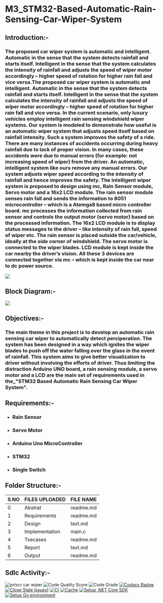 # M3_STM32-Based-Automatic-Rain-Sensing-Car-Wiper-System

## Introduction:-
### The proposed car wiper system is automatic and intelligent. Automatic in the sense that the system detects rainfall and starts itself. Intelligent in the sense that the system calculates the intensity of rainfall and adjusts the speed of wiper motor accordingly – higher speed of rotation for higher rain fall and vice versa.The proposed car wiper system is automatic and intelligent. Automatic in the sense that the system detects rainfall and starts itself. Intelligent in the sense that the system calculates the intensity of rainfall and adjusts the speed of wiper motor accordingly – higher speed of rotation for higher rain fall and vice versa. In the current scenario, only luxury vehicles employ intelligent rain sensing windshield wiper systems. Our system is modeled to demonstrate how useful is an automatic wiper system that adjusts speed itself based on rainfall intensity. Such a system improves the safety of a ride. There are many instances of accidents occurring during heavy rainfall due to lack of proper vision. In many cases, these accidents were due to manual errors (for example: not increasing speed of wiper) from the driver. An automatic, intelligent system like ours remove any manual errors. Our system adjusts wiper speed according to the intensity of rainfall and hence improves the safety. The intelligent wiper system is proposed to design using mc, Rain Sensor module, Servo motor and a 16x2 LCD module. The rain sensor module senses rain fall and sends the information to 8051 microcontroller – which is a Atemga8 based micro controller board. mc processes the information collected from rain sensor and controls the output motor (servo motor) based on the processed information. The 16x2 LCD module is to display status messages to the driver – like intensity of rain fall, speed of wiper etc. The rain sensor is placed outside the car/vehicle, ideally at the side corner of windshield. The servo motor is connected to the wiper blades. LCD module is kept inside the car nearby the driver’s vision. All these 3 devices are connected together via mc – which is kept inside the car near to dc power source.

![](https://s3.amazonaws.com/assets.knowyourparts.com/app/uploads/2013/07/926942wipersrai_00000046668.jpg)

## Block Diagram:-

![](https://nevonprojects.com/wp-content/uploads/2015/08/Rain-Sensing-Automatic-Car-Wiper-block.png)

## Objectives:-

### The main theme in this project is to develop an automatic rain sensing car wiper to automatically detect perciperation. The system has been designed in a way which ignites the wiper blades to push off the water falling over the glass in the event of rainfall. This system aims to give better visualization to driver without involving the efforts of driver. Thus limiting the distraction Arduino UNO board, a rain sensing module, a servo motor and a LCD are the main set of requirements used in the_"STM32 Based Automatic Rain Sensing Car Wiper System".

## Requirements:-
* ###  Rain Sensor
* ###  Servo Motor
* ###  Arduino Uno MicroController
* ###  STM32
* ### Single Switch

## Folder Structure:-
|S.NO|FILES UPLOADED|FILE NAME|
|----|--------------|---------|
|0|Abstrat|readme.md|
|1|Requirements|readme.md|
|2|Design|text.md|
|3|Implementation|main.c|
|4|Tsecases|readme.md|
|5|Report|text.md|
|6|Output|readme.md|

## Sdlc Activity:-
![prtscr car  wiper](https://user-images.githubusercontent.com/101544562/168419021-93cebdd9-d791-4f46-a761-27635c921739.png)
![Code Quality Score](https://api.codiga.io/project/33305/score/svg)
![Code Grade](https://api.codiga.io/project/33305/status/svg)
[![Codacy Badge](https://app.codacy.com/project/badge/Grade/7e8e461f566f44cd8b3c0f999211fdbe)](https://www.codacy.com/gh/NagaveniGowthakatla/M3_Automatic-Rain-Sensing-Car-Wiper-System/dashboard?utm_source=github.com&amp;utm_medium=referral&amp;utm_content=NagaveniGowthakatla/M3_Automatic-Rain-Sensing-Car-Wiper-System&amp;utm_campaign=Badge_Grade)
[![Close Stale Issues](https://github.com/NagaveniGowthakatla/M3_Automatic-Rain-Sensing-Car-Wiper-System/actions/workflows/Close%20Stale%20Issues.yml/badge.svg)](https://github.com/NagaveniGowthakatla/M3_Automatic-Rain-Sensing-Car-Wiper-System/actions/workflows/Close%20Stale%20Issues.yml)]
[![CI](https://github.com/NagaveniGowthakatla/M3_Automatic-Rain-Sensing-Car-Wiper-System/actions/workflows/CI.yml/badge.svg)](https://github.com/NagaveniGowthakatla/M3_Automatic-Rain-Sensing-Car-Wiper-System/actions/workflows/CI.yml)
[![Cache](https://github.com/NagaveniGowthakatla/M3_Automatic-Rain-Sensing-Car-Wiper-System/actions/workflows/Cache.yml/badge.svg)](https://github.com/NagaveniGowthakatla/M3_Automatic-Rain-Sensing-Car-Wiper-System/actions/workflows/Cache.yml)
[![Setup .NET Core SDK](https://github.com/NagaveniGowthakatla/M3_Automatic-Rain-Sensing-Car-Wiper-System/actions/workflows/Setup%20.NET%20Core%20SDK.yml/badge.svg)](https://github.com/NagaveniGowthakatla/M3_Automatic-Rain-Sensing-Car-Wiper-System/actions/workflows/Setup%20.NET%20Core%20SDK.yml)
[![Setup Go environment](https://github.com/NagaveniGowthakatla/M3_Automatic-Rain-Sensing-Car-Wiper-System/actions/workflows/Setup%20Go%20environment.yml/badge.svg)](https://github.com/NagaveniGowthakatla/M3_Automatic-Rain-Sensing-Car-Wiper-System/actions/workflows/Setup%20Go%20environment.yml)




